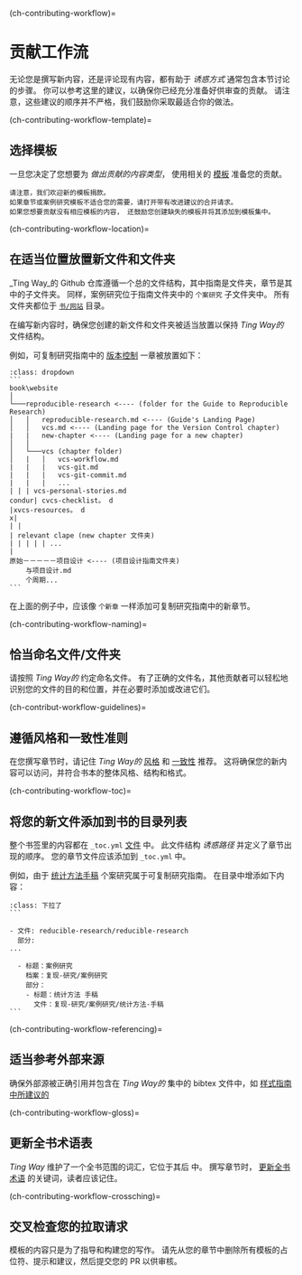(ch-contributing-workflow)=
# 贡献工作流

无论您是撰写新内容，还是评论现有内容，都有助于 _诱惑方式_ 通常包含本节讨论的步骤。 你可以参考这里的建议，以确保你已经充分准备好供审查的贡献。 请注意，这些建议的顺序并不严格，我们鼓励你采取最适合你的做法。

(ch-contributing-workflow-template)=
## 选择模板

一旦您决定了您想要为 _做出贡献的内容类型_， 使用相关的 [模板](https://github.com/alan-turing-institute/the-turing-way/tree/main/book/templates) 准备您的贡献。

```{note}
请注意，我们欢迎新的模板捐款。
如果章节或案例研究模板不适合您的需要，请打开带有改进建议的合并请求。
如果您想要贡献没有相应模板的内容， 还鼓励您创建缺失的模板并将其添加到模板集中。
```

(ch-contributing-workflow-location)=
## 在适当位置放置新文件和文件夹

_Ting Way_的 Github 仓库遵循一个总的文件结构，其中指南是文件夹，章节是其中的子文件夹。 同样，案例研究位于指南文件夹中的 `个案研究` 子文件夹中。 所有文件夹都位于 [`书/网站`](https://github.com/alan-turing-institute/the-turing-way/tree/main/book/website) 目录。

在编写新内容时，确保您创建的新文件和文件夹被适当放置以保持 _Ting Way的_ 文件结构。

例如，可复制研究指南中的 [版本控制](https://the-turing-way.netlify.app/reproducible-research/vcs.html) 一章被放置如下：

````{admonition} Adding new files and folders
:class: dropdown
```
book\website
│
└───reproducible-research <---- (folder for the Guide to Reproducible Research)
│   │   reproducible-research.md <---- (Guide's Landing Page)
│   │   vcs.md <---- (Landing page for the Version Control chapter)
|   |   new-chapter <---- (Landing page for a new chapter)
│   │
│   └───vcs (chapter folder)
│   |   │   vcs-workflow.md
|   |   |   vcs-git.md
|   |   |   vcs-git-commit.md
|   |   |   ...
| | | vcs-personal-stories.md
condur| cvcs-checklist。 d
|xvcs-resources。 d
x|
| |
| relevant clape (new chapter 文件夹)
| | | | | ...
|    
原始－－－－－项目设计 <---- (项目设计指南文件夹)
    与项目设计.md
    个周期...
```
````

在上面的例子中，应该像 `个新章` 一样添加可复制研究指南中的新章节。

(ch-contributing-workflow-naming)=
## 恰当命名文件/文件夹

请按照 _Ting Way的_ 约定命名文件。 有了正确的文件名，其他贡献者可以轻松地识别您的文件的目的和位置，并在必要时添加或改进它们。

(ch-contribut-workflow-guidelines)=
## 遵循风格和一致性准则

在您撰写章节时，请记住 _Ting Way的_ [风格](https://the-turing-way.netlify.app/community-handbook/style.html) 和 [一致性](https://the-turing-way.netlify.app/community-handbook/consistency.html) 推荐。 这将确保您的新内容可以访问，并符合书本的整体风格、结构和格式。

(ch-contributing-workflow-toc)=
## 将您的新文件添加到书的目录列表

整个书签里的内容都在 `_toc.yml` [文件](https://github.com/alan-turing-institute/the-turing-way/blob/main/book/website/_toc.yml) 中。 此文件结构 _诱惑路径_ 并定义了章节出现的顺序。 您的章节文件应该添加到 `_toc.yml` 中。

例如，由于 [统计方法手稿](https://the-turing-way.netlify.app/reproducible-research/case-studies/statistical-methods-manuscript.html) 个案研究属于可复制研究指南。 在目录中增添如下内容：

````{admonition} Updating the book-wide table of contents
:class: 下拉了
```

- 文件: reducible-research/reducible-research
  部分:
...

  - 标题：案例研究
    档案：复现-研究/案例研究
    部分：
    - 标题：统计方法 手稿
      文件：复现-研究/案例研究/统计方法-手稿
```

````

(ch-contributing-workflow-referencing)=
## 适当参考外部来源

确保外部源被正确引用并包含在 _Ting Way的_ 集中的 bibtex 文件中，如 [样式指南中所建议的](https://the-turing-way.netlify.app/community-handbook/style/style-citing.html)

(ch-contributing-workflow-gloss)=
## 更新全书术语表

_Ting Way_ 维护了一个全书范围的词汇，它位于其后 [](https://the-turing-way.netlify.app/afterword/glossary.html) 中。 撰写章节时， [更新全书术语](https://the-turing-way.netlify.app/community-handbook/style/style-more-styling.html) 的关键词，读者应该记住。

(ch-contributing-workflow-crossching)=
## 交叉检查您的拉取请求

模板的内容只是为了指导和构建您的写作。 请先从您的章节中删除所有模板的占位符、提示和建议，然后提交您的 PR 以供审核。
